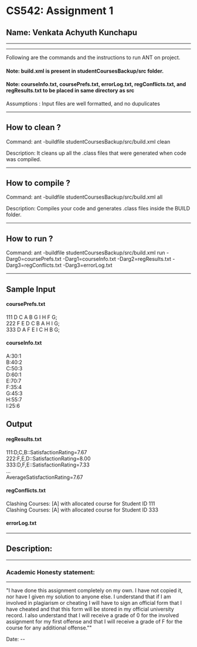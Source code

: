# CS542: Assignment 1
## Name: Venkata Achyuth Kunchapu
-----------------------------------------------------------------------
-----------------------------------------------------------------------


Following are the commands and the instructions to run ANT on project.
#### Note: build.xml is present in studentCoursesBackup/src folder.
#### Note: courseInfo.txt, coursePrefs.txt, errorLog.txt, regConflicts.txt, and regResults.txt to be placed in same directory as src

Assumptions : Input files are well formatted, and no dupulicates

-----------------------------------------------------------------------
## How to clean ?

Command: ant -buildfile studentCoursesBackup/src/build.xml clean

Description: It cleans up all the .class files that were generated when code was compiled.

-----------------------------------------------------------------------
## How to compile ?

Command: ant -buildfile studentCoursesBackup/src/build.xml all

Description: Compiles your code and generates .class files inside the BUILD folder.

-----------------------------------------------------------------------
## How to run ?

Command: ant -buildfile studentCoursesBackup/src/build.xml run -Darg0=coursePrefs.txt -Darg1=courseInfo.txt -Darg2=regResults.txt -Darg3=regConflicts.txt -Darg3=errorLog.txt

-----------------------------------------------------------------------
## Sample Input 

#### coursePrefs.txt

111 D C A B G I H F G;<br/>
222 F E D C B A H I G;<br/>
333 D A F E I C H B G;<br/>

#### courseInfo.txt

A:30:1<br/>
B:40:2<br/>
C:50:3<br/>
D:60:1<br/>
E:70:7<br/>
F:35:4<br/>
G:45:3<br/>
H:55:7<br/>
I:25:6<br/>

## Output


#### regResults.txt

111:D,C,B::SatisfactionRating=7.67<br/>
222:F,E,D::SatisfactionRating=8.00<br/>
333:D,F,E::SatisfactionRating=7.33<br/>
...<br/>
AverageSatisfactionRating=7.67<br/>

#### regConflicts.txt

Clashing Courses: [A] with allocated course for Student ID 111<br/>
Clashing Courses: [A] with allocated course for Student ID 333<br/>

#### errorLog.txt



-----------------------------------------------------------------------
## Description:


-----------------------------------------------------------------------
### Academic Honesty statement:
-----------------------------------------------------------------------

"I have done this assignment completely on my own. I have not copied
it, nor have I given my solution to anyone else. I understand that if
I am involved in plagiarism or cheating I will have to sign an
official form that I have cheated and that this form will be stored in
my official university record. I also understand that I will receive a
grade of 0 for the involved assignment for my first offense and that I
will receive a grade of F for the course for any additional
offense.""

Date: -- 


